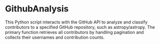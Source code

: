 # GithubAnalysis
This Python script interacts with the GitHub API to analyze and classify contributors to a specified GitHub repository, such as astropy/astropy. The primary function retrieves all contributors by handling pagination and collects their usernames and contribution counts.
